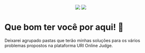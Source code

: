 <p align="center">
  <img src="https://badges.pufler.dev/created/joseliojunior/URI_Online_Judge">
  <img src="https://badges.pufler.dev/updated/joseliojunior/URI_Online_Judge">
</p>

# Que bom ter você por aqui! 🤩

Deixarei agrupado pastas que terão minhas soluções para os vários problemas propostos na plataforma URI Online Judge.